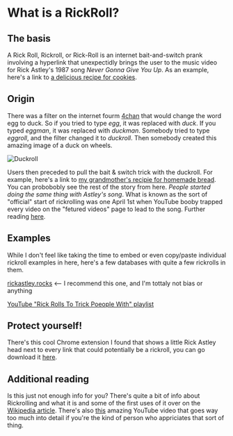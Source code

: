 # What is a RickRoll?

## The basis
A Rick Roll, Rickroll, or Rick-Roll is an internet bait-and-switch prank involving a hyperlink that unexpectidly brings the user to the music video for Rick Astley's 1987 song *Never Gonna Give You Up*. As an example, here's a link to [a delicious recipe for cookies](https://youtu.be/dQw4w9WgXcQ).

## Origin

There was a filter on the internet fourm [4chan](https://www.4channel.org/) that would change the word egg to duck. So if you tried to type *egg*, it was replaced with *duck*. If you typed *eggman*, it was replaced with *duckman*. Somebody tried to type *eggroll*, and the filter changed it to *duckroll*. Then somebody created this amazing image of a duck on wheels.

 ![Duckroll](https://i.kym-cdn.com/entries/icons/original/000/000/305/duckroll169.jpg)
 
Users then preceded to pull the bait & switch trick with the duckroll. For example, here's a link to [my grandmother's recipie for homemade bread](https://i.kym-cdn.com/entries/icons/original/000/000/305/duckroll169.jpg). You can probobobly see the rest of the story from here. *People started doing the same thing with Astley's song*. What is known as the sort of "official" start of rickrolling was one April 1st when YouTube booby trapped every video on the "fetured videos" page to lead to the song. Further reading [here](https://www.wired.com/2008/04/youtube-rickrol/).

## Examples

While I don't feel like taking the time to embed or even copy/paste individual rickroll examples in here, here's a few databases with quite a few rickrolls in them. 

[rickastley.rocks](http://rickastley.rocks) <-- I recommend this one, and I'm tottaly not bias or anything

[YouTube "Rick Rolls To Trick Poeople With" playlist](https://www.youtube.com/playlist?list=PLVbxVQf7e2KRz1J34jFf7jDJFDT9lvnQ9)

## Protect yourself!

There's this cool Chrome extension I found that shows a little Rick Astley head next to every link that could potentially be a rickroll, you can go download it [here](https://chrome.google.com/webstore/detail/rick-roll-detector/naiegljfmojjaphollbjobpedcdnkkfp?hl=en).

## Additional reading

Is this just not enough info for you? There's quite a bit of info about Rickrolling and what it is and some of the first uses of it over on the [Wikipedia article](https://wikipedia.org/wiki/Rickrolling).
There's also [this](https://www.youtube.com/watch?v=QMW4AqbuSGg) amazing YouTube video that goes way too much into detail if you're the kind of person who appriciates that sort of thing.
